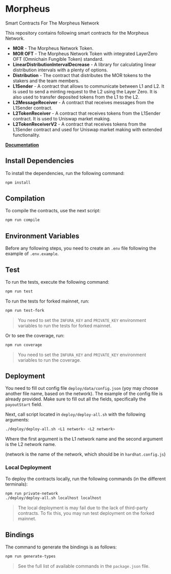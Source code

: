 # Morpheus

Smart Contracts For The Morpheus Network

This repository contains following smart contracts for the Morpheus Network.
* **MOR** - The Morpheus Network Token.
* **MOR OFT** - The Morpheus Network Token with integrated LayerZero OFT (Omnichain Fungible Token) standard. 
* **LinearDistributionIntervalDecrease** - A library for calculating linear distribution intervals with a plenty of options.
* **Distribution** - The contract that distributes the MOR tokens to the stakers and the team members.
* **L1Sender** - A contract that allows to communicate between L1 and L2. It is used to send a minting request to the L2 using the Layer Zero. It is also used to transfer deposited tokens from the L1 to the L2.
* **L2MessageReceiver** - A contract that receives messages from the L1Sender contract.
* **L2TokenReceiver** - A contract that receives tokens from the L1Sender contract. It is used to Uniswap market making.
* **L2TokenReceiverV2** - A contract that receives tokens from the L1Sender contract and used for Uniswap market making with extended functionality.


[**Documentation**](https://github.com/MorpheusAIs/Docs/blob/main/Smart%20Contracts/Overview.md)

## Install Dependencies

To install the dependencies, run the following command:

```bash
npm install
```

## Compilation

To compile the contracts, use the next script:

```bash
npm run compile
```

## Environment Variables

Before any following steps, you need to create an `.env` file following the example of `.env.example`.

## Test

To run the tests, execute the following command:

```bash
npm run test
```

To run the tests for forked mainnet, run:

```bash
npm run test-fork
```

> You need to set the `INFURA_KEY` and `PRIVATE_KEY` environment variables to run the tests for forked mainnet.

Or to see the coverage, run:

```bash
npm run coverage
```

> You need to set the `INFURA_KEY` and `PRIVATE_KEY` environment variables to run the coverage.

## Deployment

You need to fill out config file `deploy/data/config.json` (yoy may choose another file name, based on the network). The example of the config file is already provided. Make sure to fill out all the fields, specifically the `payoutStart` field.

Next, call script located in `deploy/deploy-all.sh` with the following arguments:

```bash
./deploy/deploy-all.sh <L1 network> <L2 network>
```

Where the first argument is the L1 network name and the second argument is the L2 network name.

(network is the name of the network, which should be in `hardhat.config.js`)

### Local Deployment

To deploy the contracts locally, run the following commands (in the different terminals):

```bash
npm run private-network
./deploy/deploy-all.sh localhost localhost
```

> The local deployment is may fail due to the lack of third-party contracts. To fix this, you may run test deployment on the forked mainnet.

## Bindings

The command to generate the bindings is as follows:

```bash
npm run generate-types
```

> See the full list of available commands in the `package.json` file.
